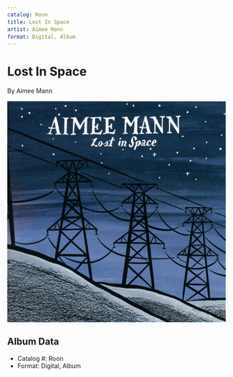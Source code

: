 ```yaml
---
catalog: Roon
title: Lost In Space
artist: Aimee Mann
format: Digital, Album
---
```


# Lost In Space

By Aimee Mann

![](../../assets/albumcovers/Aimee_Mann-Lost_In_Space.png)

## Album Data

- Catalog #: Roon
- Format: Digital, Album

